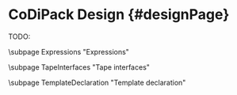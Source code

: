 CoDiPack Design {#designPage}
=======

TODO:

\subpage Expressions "Expressions"

\subpage TapeInterfaces "Tape interfaces"

\subpage TemplateDeclaration "Template declaration"
